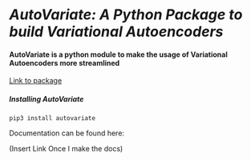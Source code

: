 # *AutoVariate: A Python Package to build Variational Autoencoders* 

#### AutoVariate is a python module to make the usage of Variational Autoencoders more streamlined

[Link to package](https://pypi.org/project/autovariate?target=_blank)
##### Installing AutoVariate

```
pip3 install autovariate
```

Documentation can be found here:

(Insert Link Once I make the docs)



